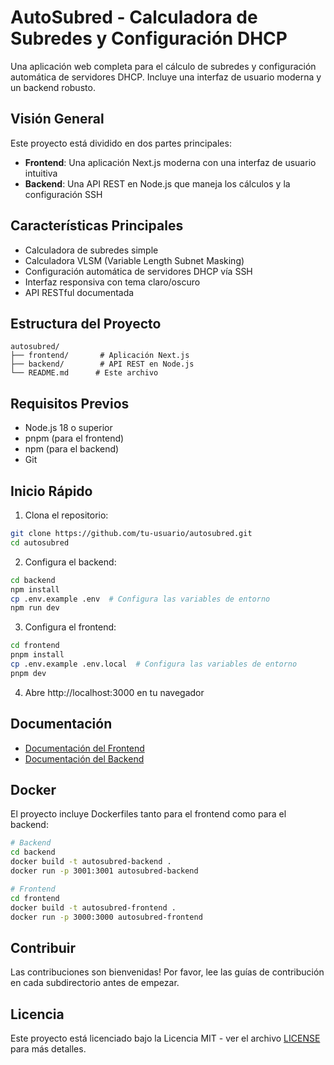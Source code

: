 # AutoSubred - Calculadora de Subredes y Configuración DHCP

Una aplicación web completa para el cálculo de subredes y configuración automática de servidores DHCP. Incluye una interfaz de usuario moderna y un backend robusto.

## Visión General

Este proyecto está dividido en dos partes principales:

- **Frontend**: Una aplicación Next.js moderna con una interfaz de usuario intuitiva
- **Backend**: Una API REST en Node.js que maneja los cálculos y la configuración SSH

## Características Principales

- Calculadora de subredes simple
- Calculadora VLSM (Variable Length Subnet Masking)
- Configuración automática de servidores DHCP vía SSH
- Interfaz responsiva con tema claro/oscuro
- API RESTful documentada

## Estructura del Proyecto

```
autosubred/
├── frontend/       # Aplicación Next.js
├── backend/        # API REST en Node.js
└── README.md      # Este archivo
```

## Requisitos Previos

- Node.js 18 o superior
- pnpm (para el frontend)
- npm (para el backend)
- Git

## Inicio Rápido

1. Clona el repositorio:
```bash
git clone https://github.com/tu-usuario/autosubred.git
cd autosubred
```

2. Configura el backend:
```bash
cd backend
npm install
cp .env.example .env  # Configura las variables de entorno
npm run dev
```

3. Configura el frontend:
```bash
cd frontend
pnpm install
cp .env.example .env.local  # Configura las variables de entorno
pnpm dev
```

4. Abre http://localhost:3000 en tu navegador

## Documentación

- [Documentación del Frontend](frontend/README.md)
- [Documentación del Backend](backend/README.md)

## Docker

El proyecto incluye Dockerfiles tanto para el frontend como para el backend:

```bash
# Backend
cd backend
docker build -t autosubred-backend .
docker run -p 3001:3001 autosubred-backend

# Frontend
cd frontend
docker build -t autosubred-frontend .
docker run -p 3000:3000 autosubred-frontend
```

## Contribuir

Las contribuciones son bienvenidas! Por favor, lee las guías de contribución en cada subdirectorio antes de empezar.

## Licencia

Este proyecto está licenciado bajo la Licencia MIT - ver el archivo [LICENSE](LICENSE) para más detalles.